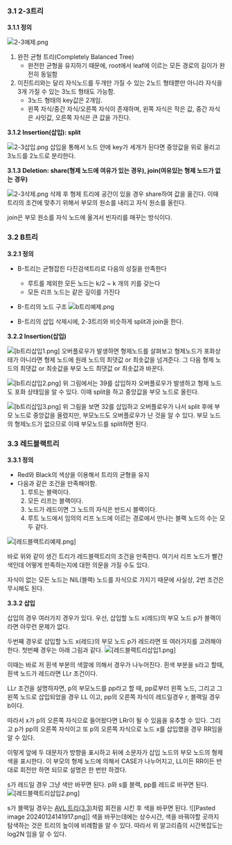 ### 3.1 2-3트리

**3.1.1 정의**

![2-3예제.png](imgs/2-3예제.png)

1. 완전 균형 트리(Completely Balanced Tree)
   - 완전한 균형을 유지하기 때문에, root에서 leaf에 이르는 모든 경로의 길이가 완전히 동일함
2. 이진트리와는 달리 자식노드를 두개만 가질 수 있는 2노드 형태뿐만 아니라 자식을 3개 가질 수 있는 3노드 형태도 가능함.
   - 3노드 형태의 key값은 2개임.
   - 왼쪽 자식/중간 자식/오른쪽 자식이 존재하며, 왼쪽 자식은 작은 값, 중간 자식은 사잇값, 오른쪽 자식은 큰 값을 가진다.

**3.1.2 Insertion(삽입): split**

![2-3삽입.png](imgs/2-3삽입.png)
삽입을 통해서 노드 안에 key가 세개가 된다면 중앙값을 위로 올리고 3노드를 2노드로 분리한다.

**3.1.3 Deletion: share(형제 노드에 여유가 있는 경우), join(여유있는 형제 노드가 없는 경우)**

![2-3삭제.png](imgs/2-3삭제.png)
삭제 후 형제 트리에 공간이 있을 경우 share하여 값을 옮긴다. 이때 트리의 조건에 맞추기 위해서 부모의 원소를 내리고 자식 원소를 올린다.

join은 부모 원소를 자식 노드에 옮겨서 빈자리를 매꾸는 방식이다.

### 3.2 B트리

**3.2.1 정의**

- B-트리는 균형잡힌 다진검색트리로 다음의 성질을 만족한다

  - 루트를 제외한 모든 노드는 k/2 ~ k 개의 키를 갖는다
  - 모든 리프 노드는 같은 깊이를 가진다

- B-트리의 노드 구조
  ![b트리예제.png](imgs/b트리예제.png)
- B-트리의 삽입 삭제시에, 2-3트리와 비슷하게 split과 join을 한다.

**3.2.2 Insertion(삽입)**

![[b트리삽입1.png]](imgs/b트리삽입1.png)
오버플로우가 발생하면 형제노드를 살펴보고 형제노드가 포화상태가 아니라면 형제 노드에 원래 노드의 최댓값 or 최솟값을 넘겨준다. 그 다음 형제 노드의 최댓값 or 최솟값을 부모 노드 최댓값 or 최솟값과 바꾼다.

![[b트리삽입2.png]](imgs/b트리삽입2.png)
위 그림에서는 39를 삽입하자 오버플로우가 발생하고 형제 노드도 포화 상태임을 알 수 있다. 이때 split을 하고 중앙값을 부모 노드로 올린다.

![[b트리삽입3.png]](imgs/b트리삽입3.png)
위 그림을 보면 32를 삽입하고 오버플로우가 나서 split 후에 부모 노드로 중앙값을 올렸지만, 부모노드도 오버플로우가 난 것을 알 수 있다. 부모 노드의 형제노드가 없으므로 이때 부모노드를 split하면 된다.

### 3.3 레드블랙트리

**3.3.1 정의**

- Red와 Black의 색상을 이용해서 트리의 균형을 유지
- 다음과 같은 조건을 만족해야함.
  1.  루트는 블랙이다.
  2.  모든 리프는 블랙이다.
  3.  노드가 레드이면 그 노드의 자식은 반드시 블랙이다.
  4.  루트 노드에서 임의의 리프 노드에 이르는 경로에서 만나는 블랙 노드의 수는 모두 같다.

![[레드블랙트리예제.png]](imgs/레드블랙트리예제.png)

바로 위와 같이 생긴 트리가 레드블랙트리의 조건을 만족한다. 여기서 리프 노드가 빨간색인데 어떻게 만족하는지에 대한 의문을 가질 수도 있다.

자식이 없는 모든 노드는 NIL(블랙) 노드를 자식으로 가지기 때문에 사실상, 2번 조건은 무시해도 된다.

**3.3.2 삽입**

삽입의 경우 여러가지 경우가 있다. 우선, 삽입할 노드 x(레드)의 부모 노드 p가 블랙이라면 아무런 문제가 없다.

두번째 경우로 삽입할 노드 x(레드)의 부모 노드 p가 레드라면 또 여러가지를 고려해야한다. 첫번째 경우는 아래 그림과 같다.
![[레드블랙트리삽입1.png]](imgs/레드블랙트리삽입1.png)

이때는 바로 저 흰색 부분의 색깔에 의해서 경우가 나누어진다. 흰색 부분을 s라고 할때, 흰색 노드가 레드라면 LLr 조건이다.

LLr 조건을 설명하자면, p의 부모노드를 pp라고 할 때, pp로부터 왼쪽 노드, 그리고 그 왼쪽 노드로 삽입되었을 경우 LL 이고, pp의 오른쪽 자식이 레드일경우 r, 블랙일 경우 b이다.

따라서 x가 p의 오른쪽 자식으로 들어왔다면 LRr이 될 수 있음을 유추할 수 있다. 그리고 p가 pp의 오른쪽 자식이고 또 p의 오른쪽 자식으로 노드 x를 삽입했을 경우 RR임을 알 수 있다.

이렇게 앞에 두 대문자가 방향을 표시하고 뒤에 소문자가 삽입 노드의 부모 노드의 형제 색을 표시한다. 이 부모의 형제 노드에 의해서 CASE가 나누어지고, LL이든 RR이든 반대로 회전만 하면 되므로 설명은 한 번만 하겠다.

s가 레드일 경우 그냥 색만 바꾸면 된다. p와 s를 블랙, pp를 레드로 바꾸면 된다.
![[레드블랙트리삽입2.png]](imgs/레드블랙트리삽입2.png)

s가 블랙일 경우는 [AVL 트리(3.3)](https://github.com/1Dohyeon/Study-DataStructure/tree/master/03_Tree_with_java)처럼 회전을 시킨 후 색을 바꾸면 된다.
![[Pasted image 20240124141917.png]]
색을 바꾸는데에는 상수시간, 색을 바꿔야할 곳까지 탐색하는 것은 트리의 높이에 비례함을 알 수 있다. 따라서 위 알고리즘의 시간복잡도는 log2N 임을 알 수 있다.
